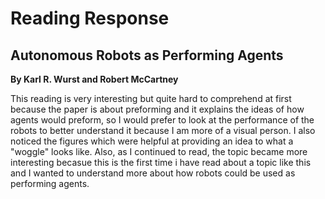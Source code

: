 # Reading Response
## Autonomous Robots as Performing Agents
**By Karl R. Wurst and Robert McCartney**

This reading is very interesting but quite hard to comprehend at first because the paper is about preforming and it explains the ideas of how agents would preform, so I would prefer to look at the performance of the robots to better understand it because I am more of a visual person. I also noticed the figures which were helpful at providing an idea to what a "woggle" looks like. Also, as I continued to read, the topic became more interesting becasue this is the first time i have read about a topic like this and I wanted to understand more about how robots could be used as performing agents.

